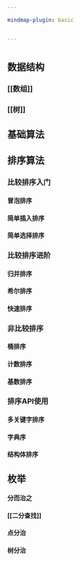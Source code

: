 ```yaml
---

mindmap-plugin: basic


---
```


# 

## 数据结构

### [[数组]]

### [[树]]

## 基础算法

## 排序算法

### 比较排序入门

#### 冒泡排序

#### 简单插入排序

#### 简单选择排序

### 比较排序进阶

#### 归并排序

#### 希尔排序

#### 快速排序

### 非比较排序

#### 桶排序

#### 计数排序

#### 基数排序

### 排序API使用

#### 多关键字排序

#### 字典序

#### 结构体排序

## 枚举

#### 分而治之

#### [[二分查找]]

#### 点分治

#### 树分治